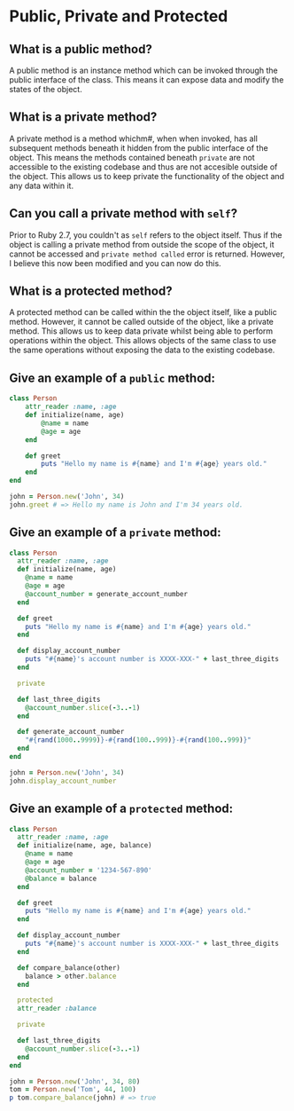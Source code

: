 # Public, Private and Protected

## What is a public method?

A public method is an instance method which can be invoked through the public interface of the class. This means it can expose data and modify the states of the object.


## What is a private method? 

A private method is a method whichm#, when when invoked, has all subsequent methods beneath it hidden from the public interface of the object. This means the methods contained beneath `private` are not accessible to the existing codebase and thus are not accesible outside of the object. This allows us to keep private the functionality of the object and any data within it. 


## Can you call a private method with `self`? 

Prior to Ruby 2.7, you couldn't as `self` refers to the object itself. Thus if the object is calling a private method from outside the scope of the object, it cannot be accessed and `private method called` error is returned. However, I believe this now been modified and you can now do this. 

## What is a protected method? 

A protected method can be called within the the object itself, like a public method. However, it cannot be called outside of the object, like a private method. This allows us to keep data private whilst being able to perform operations within the object. This allows objects of the same class to use the same operations without exposing the data to the existing codebase. 


## Give an example of a `public` method:

```ruby
class Person
	attr_reader :name, :age 
	def initialize(name, age)
		@name = name
		@age = age
	end

	def greet
		puts "Hello my name is #{name} and I'm #{age} years old."
	end
end

john = Person.new('John', 34)
john.greet # => Hello my name is John and I'm 34 years old.
```

## Give an example of a `private` method:
```ruby
class Person
  attr_reader :name, :age 
  def initialize(name, age)
    @name = name
    @age = age
    @account_number = generate_account_number
  end

  def greet
    puts "Hello my name is #{name} and I'm #{age} years old."
  end

  def display_account_number
    puts "#{name}'s account number is XXXX-XXX-" + last_three_digits
  end

  private

  def last_three_digits
    @account_number.slice(-3..-1)
  end

  def generate_account_number
    "#{rand(1000..9999)}-#{rand(100..999)}-#{rand(100..999)}"
  end
end

john = Person.new('John', 34)
john.display_account_number
```



## Give an example of a `protected` method:
```ruby
class Person
  attr_reader :name, :age 
  def initialize(name, age, balance)
    @name = name
    @age = age
    @account_number = '1234-567-890'
    @balance = balance
  end

  def greet
    puts "Hello my name is #{name} and I'm #{age} years old."
  end

  def display_account_number
    puts "#{name}'s account number is XXXX-XXX-" + last_three_digits
  end

  def compare_balance(other)
  	balance > other.balance
  end 

  protected
  attr_reader :balance

  private

  def last_three_digits
    @account_number.slice(-3..-1)
  end
end

john = Person.new('John', 34, 80)
tom = Person.new('Tom', 44, 100)
p tom.compare_balance(john) # => true
```






